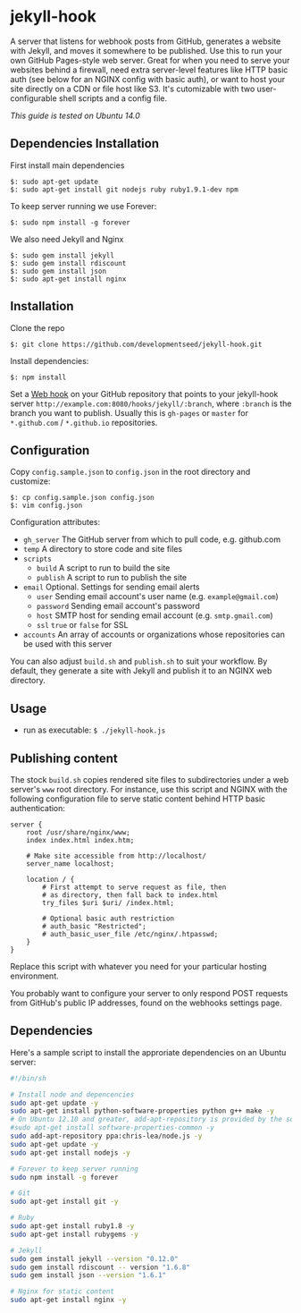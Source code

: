 # jekyll-hook

A server that listens for webhook posts from GitHub, generates a website with Jekyll, and moves it somewhere to be published. Use this to run your own GitHub Pages-style web server. Great for when you need to serve your websites behind a firewall, need extra server-level features like HTTP basic auth (see below for an NGINX config with basic auth), or want to host your site directly on a CDN or file host like S3. It's cutomizable with two user-configurable shell scripts and a config file.

*This guide is tested on Ubuntu 14.0*

## Dependencies Installation

First install main dependencies

    $: sudo apt-get update
    $: sudo apt-get install git nodejs ruby ruby1.9.1-dev npm

To keep server running we use Forever:

    $: sudo npm install -g forever

We also need Jekyll and Nginx

    $: sudo gem install jekyll
    $: sudo gem install rdiscount
    $: sudo gem install json
    $: sudo apt-get install nginx

## Installation

Clone the repo

    $: git clone https://github.com/developmentseed/jekyll-hook.git

Install dependencies:

    $: npm install

Set a [Web hook]() on your GitHub repository that points to your jekyll-hook server `http://example.com:8080/hooks/jekyll/:branch`, where `:branch` is the branch you want to publish. Usually this is `gh-pages` or `master` for `*.github.com` / `*.github.io` repositories.

## Configuration

Copy `config.sample.json` to `config.json` in the root directory and customize:

    $: cp config.sample.json config.json
    $: vim config.json

Configuration attributes:

- `gh_server` The GitHub server from which to pull code, e.g. github.com
- `temp` A directory to store code and site files
- `scripts`
    - `build` A script to run to build the site
    - `publish` A script to run to publish the site
- `email` Optional. Settings for sending email alerts
    - `user` Sending email account's user name (e.g. `example@gmail.com`)
    - `password` Sending email account's password
    - `host` SMTP host for sending email account (e.g. `smtp.gmail.com`)
    - `ssl` `true` or `false` for SSL
- `accounts` An array of accounts or organizations whose repositories can be used with this server

You can also adjust `build.sh` and `publish.sh` to suit your workflow. By default, they generate a site with Jekyll and publish it to an NGINX web directory.

## Usage

- run as executable: `$ ./jekyll-hook.js`

## Publishing content

The stock `build.sh` copies rendered site files to subdirectories under a web server's `www` root directory. For instance, use this script and NGINX with the following configuration file to serve static content behind HTTP basic authentication:

```
server {
    root /usr/share/nginx/www;
    index index.html index.htm;

    # Make site accessible from http://localhost/
    server_name localhost;

    location / {
        # First attempt to serve request as file, then
        # as directory, then fall back to index.html
        try_files $uri $uri/ /index.html;

        # Optional basic auth restriction
        # auth_basic "Restricted";
        # auth_basic_user_file /etc/nginx/.htpasswd;
    }
}
```

Replace this script with whatever you need for your particular hosting environment.

You probably want to configure your server to only respond POST requests from GitHub's public IP addresses, found on the webhooks settings page.

## Dependencies

Here's a sample script to install the approriate dependencies on an Ubuntu server:

```sh
#!/bin/sh

# Install node and depencencies
sudo apt-get update -y
sudo apt-get install python-software-properties python g++ make -y
# On Ubuntu 12.10 and greater, add-apt-repository is provided by the software-properties-common package
#sudo apt-get install software-properties-common -y
sudo add-apt-repository ppa:chris-lea/node.js -y
sudo apt-get update -y
sudo apt-get install nodejs -y

# Forever to keep server running
sudo npm install -g forever

# Git
sudo apt-get install git -y

# Ruby
sudo apt-get install ruby1.8 -y
sudo apt-get install rubygems -y

# Jekyll
sudo gem install jekyll --version "0.12.0"
sudo gem install rdiscount -- version "1.6.8"
sudo gem install json --version "1.6.1"

# Nginx for static content
sudo apt-get install nginx -y
```

